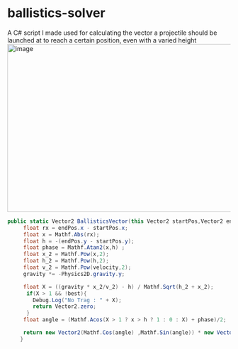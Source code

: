 # ballistics-solver
A C# script I made used for calculating the vector a projectile should be launched at to reach a certain position, even with a varied height
<img width="512" height="379" alt="image" src="https://github.com/user-attachments/assets/24e7e97a-5411-47cf-a469-9a22594185b9" />
``` csharp
public static Vector2 BallisticsVector(this Vector2 startPos,Vector2 endPos,float velocity,float gravity,float maxQ = 1,float minQ = -Mathf.Infinity,bool best = true){
     float rx = endPos.x - startPos.x;
	 float x = Mathf.Abs(rx);
	 float h = -(endPos.y - startPos.y);
	 float phase = Mathf.Atan2(x,h) ;
	 float x_2 = Mathf.Pow(x,2);
	 float h_2 = Mathf.Pow(h,2);
	 float v_2 = Mathf.Pow(velocity,2);
	 gravity *= -Physics2D.gravity.y;

	 float X = ((gravity * x_2/v_2) - h) / Mathf.Sqrt(h_2 + x_2);
      if(X > 1 && !best){
		Debug.Log("No Trag : " + X);
		return Vector2.zero;
	  }
	 float angle = (Mathf.Acos(X > 1 ? x > h ? 1 : 0 : X) + phase)/2; 

	 return new Vector2(Mathf.Cos(angle) ,Mathf.Sin(angle)) * new Vector2(rx.Sign(),1);
	}
```
